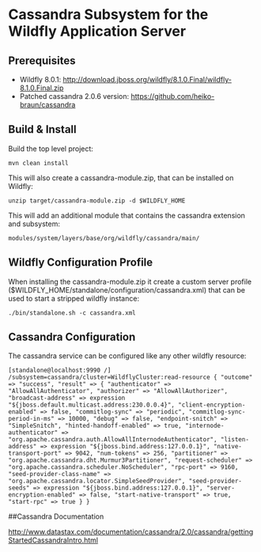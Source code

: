 

# Cassandra Subsystem for the Wildfly Application Server

## Prerequisites

- Wildfly 8.0.1: http://download.jboss.org/wildfly/8.1.0.Final/wildfly-8.1.0.Final.zip
- Patched cassandra 2.0.6 version: https://github.com/heiko-braun/cassandra

## Build & Install

Build the top level project:

`mvn clean install`

This will also create a cassandra-module.zip, that can be installed on Wildfly:

`unzip target/cassandra-module.zip -d $WILDFLY_HOME`

This will add an additional module that contains the cassandra extension and subsystem:

`modules/system/layers/base/org/wildfly/cassandra/main/`

## Wildfly Configuration Profile

When installing the cassandra-module.zip it create a custom server profile ($WILDFLY_HOME/standalone/configuration/cassandra.xml)
that can be used to start a stripped wildfly instance:

`./bin/standalone.sh -c cassandra.xml`

## Cassandra Configuration

The cassandra service can be configured like any other wildfly resource:

`[standalone@localhost:9990 /] /subsystem=cassandra/cluster=WildflyCluster:read-resource
 {
     "outcome" => "success",
     "result" => {
         "authenticator" => "AllowAllAuthenticator",
         "authorizer" => "AllowAllAuthorizer",
         "broadcast-address" => expression "${jboss.default.multicast.address:230.0.0.4}",
         "client-encryption-enabled" => false,
         "commitlog-sync" => "periodic",
         "commitlog-sync-period-in-ms" => 10000,
         "debug" => false,
         "endpoint-snitch" => "SimpleSnitch",
         "hinted-handoff-enabled" => true,
         "internode-authenticator" => "org.apache.cassandra.auth.AllowAllInternodeAuthenticator",
         "listen-address" => expression "${jboss.bind.address:127.0.0.1}",
         "native-transport-port" => 9042,
         "num-tokens" => 256,
         "partitioner" => "org.apache.cassandra.dht.Murmur3Partitioner",
         "request-scheduler" => "org.apache.cassandra.scheduler.NoScheduler",
         "rpc-port" => 9160,
         "seed-provider-class-name" => "org.apache.cassandra.locator.SimpleSeedProvider",
         "seed-provider-seeds" => expression "${jboss.bind.address:127.0.0.1}",
         "server-encryption-enabled" => false,
         "start-native-transport" => true,
         "start-rpc" => true
     }
 }`

##Cassandra Documentation

http://www.datastax.com/documentation/cassandra/2.0/cassandra/gettingStartedCassandraIntro.html